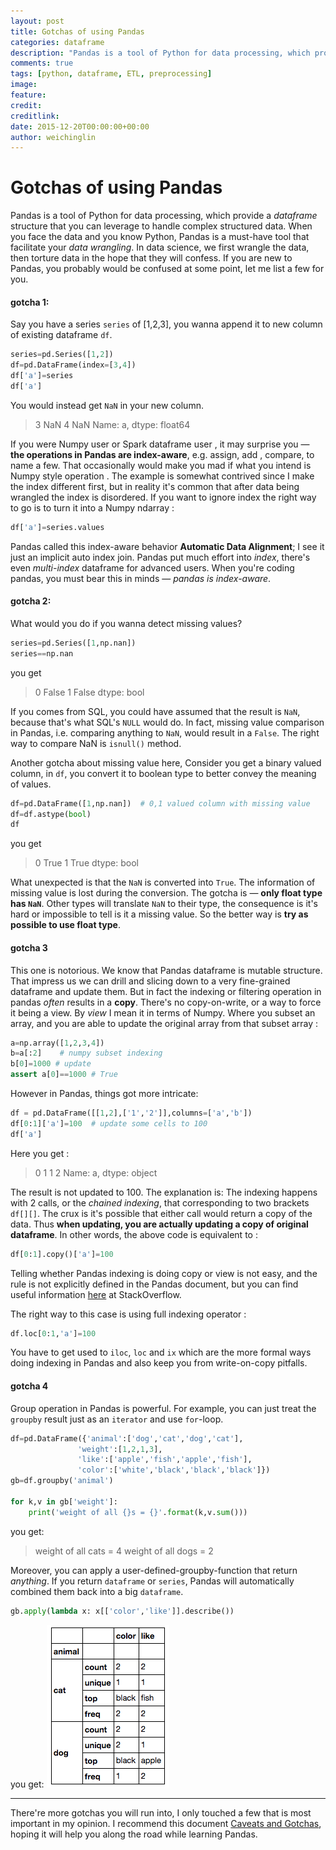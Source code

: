 ```yaml
---
layout: post
title: Gotchas of using Pandas
categories: dataframe
description: "Pandas is a tool of Python for data processing, which provide a 'dataframe' structure that you can leverage to handle complex structured data. This post will give you some important points that may help you cross the pitfalls when you're learning the pandas. "
comments: true
tags: [python, dataframe, ETL, preprocessing]
image:
feature:
credit:
creditlink:
date: 2015-12-20T00:00:00+00:00
author: weichinglin
---
```


# Gotchas of using Pandas
Pandas is a tool of Python for data processing, which provide a *dataframe* structure that you can leverage to handle complex structured data. When you face the data and you know Python, Pandas is a must-have tool that facilitate your *data wrangling*. In data science, we first wrangle the data, then torture data in the hope that they will confess.
If you are new to Pandas, you probably would be  confused at some point, let me list a few for you.

#### gotcha 1:
Say you have a series `series` of [1,2,3], you wanna append it to new column of existing dataframe `df`.

```python
series=pd.Series([1,2])
df=pd.DataFrame(index=[3,4])
df['a']=series
df['a']
```
You would instead get `NaN` in your new column.
> 3 NaN
> 4 NaN
> Name: a, dtype: float64

If you were Numpy user or Spark dataframe user , it may surprise you — **the operations in Pandas are index-aware**, e.g. assign, add , compare, to name a few. That occasionally would make you mad if what you intend is Numpy style operation .
The example is somewhat contrived since I make the index different first, but in reality it's common that after data being wrangled the index is disordered.
If you want to ignore index the right way to go is to turn it into a Numpy ndarray :

```python
df['a']=series.values
```

Pandas called this index-aware behavior **Automatic Data Alignment**; I see it just an implicit auto index join. Pandas put much effort into *index*, there's even *multi-index* dataframe for advanced users. When you're coding pandas, you must bear this in minds — *pandas is index-aware*.

#### gotcha 2:
What would you do if you wanna detect missing values?

```python
series=pd.Series([1,np.nan])
series==np.nan
```
you get
> 0    False
> 1    False
> dtype: bool

If you comes from SQL, you could have assumed that the result is `NaN`, because that's what SQL's `NULL` would do. In fact, missing value comparison in Pandas, i.e. comparing anything to `NaN`, would result in a `False`.
The right way to compare NaN is `isnull()` method.

Another gotcha about missing value here, Consider you get a binary valued column, in `df`, you convert it to boolean type to better convey the meaning of values.

```python
df=pd.DataFrame([1,np.nan])  # 0,1 valued column with missing value
df=df.astype(bool)
df
```
you get
> 0    True
> 1    True
> dtype: bool

What unexpected is that the `NaN` is converted into `True`. The information of missing value is lost during the conversion.
The gotcha is — **only float type has `NaN`**. Other types will translate `NaN` to their type, the consequence is it's hard or impossible to tell is it a missing value. So the better way is **try as possible to use float type**.

#### gotcha 3
This one is notorious. We know that Pandas dataframe is mutable structure. That impress us we can drill and slicing down to a very fine-grained dataframe and update them. But in fact the indexing or filtering operation in pandas *often* results in a **copy**. There's no copy-on-write, or a way to force it being a view. By *view* I mean it in terms of Numpy. Where you subset an array, and you are able to update the original array from that subset array :
```python
a=np.array([1,2,3,4])
b=a[:2]    # numpy subset indexing
b[0]=1000 # update
assert a[0]==1000 # True
```

However in Pandas, things got more intricate:
```python
df = pd.DataFrame([[1,2],['1','2']],columns=['a','b'])
df[0:1]['a']=100  # update some cells to 100
df['a']
```
Here you get :
> 0    1
> 1    2
> Name: a, dtype: object

The result is not updated to 100. The explanation is: The indexing happens with 2 calls, or the *chained indexing*, that corresponding to two brackets `df[][]`. The crux is it's possible that either call would return a copy of the data. Thus **when updating, you are actually updating a copy of original dataframe**. In other words, the above code is equivalent to :
```python
df[0:1].copy()['a']=100
```

Telling whether Pandas indexing is doing copy or view is not easy, and the rule is not explicitly defined in the Pandas document, but you can find useful information [here](http://stackoverflow.com/questions/23296282/what-rules-does-pandas-use-to-generate-a-view-vs-a-copy) at StackOverflow.

The right way to this case is using full indexing operator :
```python
df.loc[0:1,'a']=100
```
You have to get used to `iloc`, `loc` and `ix` which are the more formal ways doing indexing in Pandas and also keep you from write-on-copy pitfalls.

#### gotcha 4
Group operation in Pandas is powerful. For example, you can just treat the `groupby` result just as an `iterator` and use `for`-loop.

```python
df=pd.DataFrame({'animal':['dog','cat','dog','cat'],
               'weight':[1,2,1,3],
               'like':['apple','fish','apple','fish'],
               'color':['white','black','black','black']})
gb=df.groupby('animal')

for k,v in gb['weight']:
    print('weight of all {}s = {}'.format(k,v.sum()))
```
you get:
> weight of all cats = 4
> weight of all dogs = 2

Moreover, you can apply a user-defined-groupby-function that return *anything*. If you return `dataframe` or `series`, Pandas will automatically combined them back into a big `dataframe`.

```python
gb.apply(lambda x: x[['color','like']].describe())
```
you get:
![df](/img/blog/wayne/dataframe_20151220.png)


---
There're more gotchas you will run into, I only touched a few that is most important in my opinion. I recommend this document [Caveats and Gotchas](http://pandas.pydata.org/pandas-docs/stable/gotchas.html), hoping it will help you along the road while learning Pandas.
